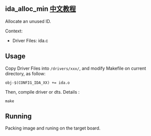 ida_alloc_min [中文教程](https://biscuitos.github.io/blog/IDA_ida_alloc_min/)
----------------------------------

Allocate an unused ID.

Context:

* Driver Files: ida.c

## Usage

Copy Driver Files into `/drivers/xxx/`, and modify Makefile on current 
directory, as follow:

```
obj-$(CONFIG_IDA_XX) += ida.o
```

Then, compile driver or dts. Details :

```
make
```

## Running

Packing image and runing on the target board.
